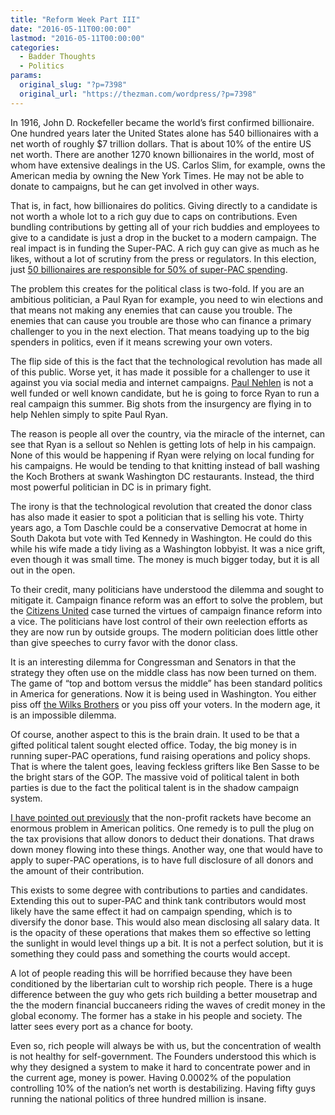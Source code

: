 ```yaml
---
title: "Reform Week Part III"
date: "2016-05-11T00:00:00"
lastmod: "2016-05-11T00:00:00"
categories:
  - Badder Thoughts
  - Politics
params:
  original_slug: "?p=7398"
  original_url: "https://thezman.com/wordpress/?p=7398"
---
```


In 1916, John D. Rockefeller became the world’s first confirmed
billionaire. One hundred years later the United States alone has
540 billionaires with a net worth of roughly $7 trillion dollars. That
is about 10% of the entire US net worth. There are another 1270 known
billionaires in the world, most of whom have extensive dealings in the
US. Carlos Slim, for example, owns the American media by owning the New
York Times. He may not be able to donate to campaigns, but he can get
involved in other ways.

That is, in fact, how billionaires do politics. Giving directly to a
candidate is not worth a whole lot to a rich guy due to caps on
contributions. Even bundling contributions by getting all of your rich
buddies and employees to give to a candidate is just a drop in the
bucket to a modern campaign. The real impact is in funding the
Super-PAC. A rich guy can give as much as he likes, without a lot of
scrutiny from the press or regulators. In this election, just [50
billionaires are responsible for 50% of super-PAC
spending](https://www.washingtonpost.com/politics/the-new-gilded-age-close-to-half-of-all-super-pac-money-comes-from-50-donors/2016/04/15/63dc363c-01b4-11e6-9d36-33d198ea26c5_story.html).

The problem this creates for the political class is two-fold. If you are
an ambitious politician, a Paul Ryan for example, you need to win
elections and that means not making any enemies that can cause you
trouble. The enemies that can cause you trouble are those who can
finance a primary challenger to you in the next election. That means
toadying up to the big spenders in politics, even if it means screwing
your own voters.

The flip side of this is the fact that the technological revolution has
made all of this public. Worse yet, it has made it possible for a
challenger to use it against you via social media and internet
campaigns. [Paul Nehlen](http://www.paulnehlen.com/) is not a well
funded or well known candidate, but he is going to force Ryan to run a
real campaign this summer. Big shots from the insurgency are flying in
to help Nehlen simply to spite Paul Ryan.

The reason is people all over the country, via the miracle of the
internet, can see that Ryan is a sellout so Nehlen is getting lots of
help in his campaign. None of this would be happening if Ryan were
relying on local funding for his campaigns. He would be tending to that
knitting instead of ball washing the Koch Brothers at swank Washington
DC restaurants. Instead, the third most powerful politician in DC is in
primary fight.

The irony is that the technological revolution that created the donor
class has also made it easier to spot a politician that is selling his
vote. Thirty years ago, a Tom Daschle could be a conservative Democrat
at home in South Dakota but vote with Ted Kennedy in Washington. He
could do this while his wife made a tidy living as a Washington
lobbyist. It was a nice grift, even though it was small time. The money
is much bigger today, but it is all out in the open.

To their credit, many politicians have understood the dilemma and sought
to mitigate it. Campaign finance reform was an effort to solve the
problem, but the [Citizens
United](https://en.wikipedia.org/wiki/Citizens_United_v._FEC) case
turned the virtues of campaign finance reform into a vice. The
politicians have lost control of their own reelection efforts as they
are now run by outside groups. The modern politician does little other
than give speeches to curry favor with the donor class.

It is an interesting dilemma for Congressman and Senators in that the
strategy they often use on the middle class has now been turned on them.
The game of “top and bottom versus the middle” has been standard
politics in America for generations. Now it is being used in Washington.
You either piss off [the Wilks
Brothers](http://prospect.org/article/meet-billionaire-brothers-you-never-heard-who-fund-religious-right)
or you piss off your voters. In the modern age, it is an impossible
dilemma.

Of course, another aspect to this is the brain drain. It used to be that
a gifted political talent sought elected office. Today, the big money is
in running super-PAC operations, fund raising operations and policy
shops. That is where the talent goes, leaving feckless grifters like Ben
Sasse to be the bright stars of the GOP. The massive void of political
talent in both parties is due to the fact the political talent is in the
shadow campaign system.

[I have pointed out previously](http://thezman.com/wordpress/?p=7178)
that the non-profit rackets have become an enormous problem in American
politics. One remedy is to pull the plug on the tax provisions that
allow donors to deduct their donations. That draws down money flowing
into these things. Another way, one that would have to apply to
super-PAC operations, is to have full disclosure of all donors and the
amount of their contribution.

This exists to some degree with contributions to parties and candidates.
Extending this out to super-PAC and think tank contributors would most
likely have the same effect it had on campaign spending, which is to
diversify the donor base. This would also mean disclosing all salary
data. It is the opacity of these operations that makes them so effective
so letting the sunlight in would level things up a bit. It is not a
perfect solution, but it is something they could pass and something the
courts would accept.

A lot of people reading this will be horrified because they have been
conditioned by the libertarian cult to worship rich people. There is a
huge difference between the guy who gets rich building a better
mousetrap and the the modern financial buccaneers riding the waves of
credit money in the global economy. The former has a stake in his people
and society. The latter sees every port as a chance for booty.

Even so, rich people will always be with us, but the concentration of
wealth is not healthy for self-government. The Founders understood this
which is why they designed a system to make it hard to concentrate power
and in the current age, money is power. Having 0.0002% of the population
controlling 10% of the nation’s net worth is destabilizing. Having fifty
guys running the national politics of three hundred million is insane.
